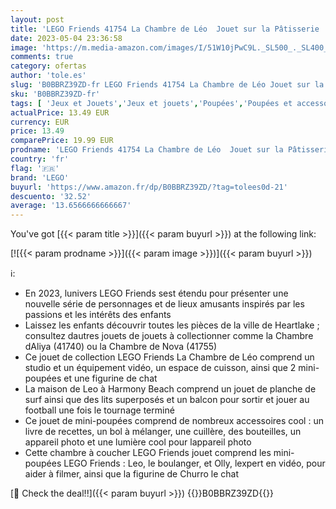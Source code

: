 ```yaml
---
layout: post
title: 'LEGO Friends 41754 La Chambre de Léo  Jouet sur la Pâtisserie  pour Filles et Garçons avec Mini-Poupée 2023 Olly  Accessoires & Animaux de Compagnie  Petit Cadeau'
date: 2023-05-04 23:36:58
image: 'https://m.media-amazon.com/images/I/51W10jPwC9L._SL500_._SL400_.jpg'
comments: true
category: ofertas
author: 'tole.es'
slug: 'B0BBRZ39ZD-fr LEGO Friends 41754 La Chambre de Léo Jouet sur la...'
sku: 'B0BBRZ39ZD-fr'
tags: [ 'Jeux et Jouets','Jeux et jouets','Poupées','Poupées et accessoires','lego','🇫🇷', ]
actualPrice: 13.49 EUR
currency: EUR
price: 13.49
comparePrice: 19.99 EUR
prodname: 'LEGO Friends 41754 La Chambre de Léo  Jouet sur la Pâtisserie  pour Filles et Garçons avec Mini-Poupée 2023 Olly  Accessoires & Animaux de Compagnie  Petit Cadeau'
country: 'fr'
flag: '🇫🇷'
brand: 'LEGO'
buyurl: 'https://www.amazon.fr/dp/B0BBRZ39ZD/?tag=tolees0d-21'
descuento: '32.52'
average: '13.6566666666667'
---
```


You've got [{{< param title >}}]({{< param buyurl >}}) at the following link:

[![{{< param prodname >}}]({{< param image >}})]({{< param buyurl >}})

ℹ️:

- En 2023, lunivers LEGO Friends sest étendu pour présenter une nouvelle série de personnages et de lieux amusants inspirés par les passions et les intérêts des enfants
- Laissez les enfants découvrir toutes les pièces de la ville de Heartlake ; consultez dautres jouets de jouets à collectionner comme la Chambre dAliya (41740) ou la Chambre de Nova (41755)
- Ce jouet de collection LEGO Friends La Chambre de Léo comprend un studio et un équipement vidéo, un espace de cuisson, ainsi que 2 mini-poupées et une figurine de chat
- La maison de Leo à Harmony Beach comprend un jouet de planche de surf ainsi que des lits superposés et un balcon pour sortir et jouer au football une fois le tournage terminé
- Ce jouet de mini-poupées comprend de nombreux accessoires cool : un livre de recettes, un bol à mélanger, une cuillère, des bouteilles, un appareil photo et une lumière cool pour lappareil photo
- Cette chambre à coucher LEGO Friends jouet comprend les mini-poupées LEGO Friends : Leo, le boulanger, et Olly, lexpert en vidéo, pour aider à filmer, ainsi que la figurine de Churro le chat

[🛒 Check the deal!!]({{< param buyurl >}})
{{<world>}}B0BBRZ39ZD{{</world>}}
